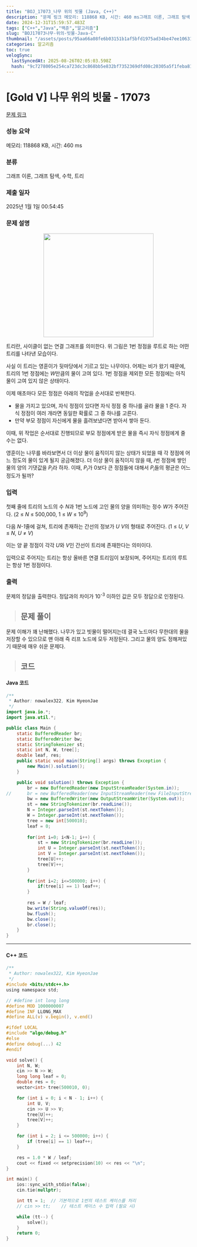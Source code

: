 ```yaml
---
title: "BOJ_17073_나무 위의 빗물 (Java, C++)"
description: "문제 링크 메모리: 118868 KB, 시간: 460 ms그래프 이론, 그래프 탐색, 수학, 트리2025년 1월 1일 00:54:45업로드중.."
date: 2024-12-31T15:59:57.483Z
tags: ["C++","Java","백준","알고리즘"]
slug: "BOJ17073나무-위의-빗물-Java-C"
thumbnail: "/assets/posts/95aa66a08fe6b03151b1af5bfd1975ad34be47ee10631428404f7a642fc38c9e.png"
categories: 알고리즘
toc: true
velogSync:
  lastSyncedAt: 2025-08-26T02:05:03.598Z
  hash: "9c7278005e254ca723dc3c868bb5e832bf7352369dfd08c20305a5f1feba81b8"
---
```


# [Gold V] 나무 위의 빗물 - 17073 

[문제 링크](https://www.acmicpc.net/problem/17073) 

### 성능 요약

메모리: 118868 KB, 시간: 460 ms

### 분류

그래프 이론, 그래프 탐색, 수학, 트리

### 제출 일자

2025년 1월 1일 00:54:45

### 문제 설명

<p style="text-align: center;"><img alt="" src="https://upload.acmicpc.net/96077f22-38dc-4cab-8122-1a693bc3928f/-/preview/" style="height: 282px; width: 300px;"><br>
 </p>

<p>트리란, 사이클이 없는 연결 그래프를 의미한다. 위 그림은 1번 정점을 루트로 하는 어떤 트리를 나타낸 모습이다.</p>

<p>사실 이 트리는 영훈이가 뒷마당에서 기르고 있는 나무이다. 어제는 비가 왔기 때문에, 트리의 1번 정점에는 <em>W</em>만큼의 물이 고여 있다. 1번 정점을 제외한 모든 정점에는 아직 물이 고여 있지 않은 상태이다.</p>

<p>이제 매초마다 모든 정점은 아래의 작업을 순서대로 반복한다.</p>

<ul>
	<li>물을 가지고 있으며, 자식 정점이 있다면 자식 정점 중 하나를 골라 물을 1 준다. 자식 정점이 여러 개라면 동일한 확률로 그 중 하나를 고른다.</li>
	<li>만약 부모 정점이 자신에게 물을 흘려보냈다면 받아서 쌓아 둔다.</li>
</ul>

<p>이때, 위 작업은 순서대로 진행되므로 부모 정점에게 받은 물을 즉시 자식 정점에게 줄 수는 없다.</p>

<p>영훈이는 나무를 바라보면서 더 이상 물이 움직이지 않는 상태가 되었을 때 각 정점에 어느 정도의 물이 있게 될지 궁금해졌다. 더 이상 물이 움직이지 않을 때, <em>i</em>번 정점에 쌓인 물의 양의 기댓값을 <em>P<sub>i</sub></em>라 하자. 이때, <em>P<sub>i</sub></em>가 0보다 큰 정점들에 대해서 <em>P<sub>i</sub></em>들의 평균은 어느 정도가 될까?</p>

### 입력 

 <p>첫째 줄에 트리의 노드의 수 <em>N</em>과 1번 노드에 고인 물의 양을 의미하는 정수 <em>W</em>가 주어진다. (2 ≤ <em>N </em>≤ 500,000, 1 ≤ <em>W</em> ≤ 10<sup>9</sup>)</p>

<p>다음 <em>N-1</em>줄에 걸쳐, 트리에 존재하는 간선의 정보가 <em>U V</em>의 형태로 주어진다. (1 ≤ <em>U</em>,<em> V</em> ≤<em> N</em>​​​​, <em>U </em>≠ <em>V</em>)</p>

<p>이는 양 끝 정점이 각각 <em>U</em>와 <em>V</em>인 간선이 트리에 존재한다는 의미이다.</p>

<p>입력으로 주어지는 트리는 항상 올바른 연결 트리임이 보장되며, 주어지는 트리의 루트는 항상 1번 정점이다.</p>

### 출력 

 <p>문제의 정답을 출력한다. 정답과의 차이가 10<sup>-3</sup> 이하인 값은 모두 정답으로 인정된다.</p>

> ## 문제 풀이

문제 이해가 꽤 난해했다. 나무가 있고 빗물이 떨어지는데 결국 노드마다 무한대의 물을 저장할 수 있으므로 맨 아래 즉 리프 노드에 모두 저장된다. 그리고 물의 양도 정해져있기 때문에 매우 쉬운 문제다. 

> ## 코드

#### Java 코드
```java
/**
 * Author: nowalex322, Kim HyeonJae
 */
import java.io.*;
import java.util.*;

public class Main {
	static BufferedReader br;
	static BufferedWriter bw;
	static StringTokenizer st;
    static int N, W, tree[];
    double leaf, res;
	public static void main(String[] args) throws Exception {
		new Main().solution();
	}

	public void solution() throws Exception {
		br = new BufferedReader(new InputStreamReader(System.in));
//		br = new BufferedReader(new InputStreamReader(new FileInputStream("input.txt")));
		bw = new BufferedWriter(new OutputStreamWriter(System.out));
		st = new StringTokenizer(br.readLine());
		N = Integer.parseInt(st.nextToken());
		W = Integer.parseInt(st.nextToken());
		tree = new int[500010];
		leaf = 0;
		
		for(int i=0; i<N-1; i++) {
			st = new StringTokenizer(br.readLine());
			int U = Integer.parseInt(st.nextToken());
			int V = Integer.parseInt(st.nextToken());
			tree[U]++;
			tree[V]++;
		}
		
		for(int i=2; i<=500000; i++) {
			if(tree[i] == 1) leaf++;
		}
		
		res = W / leaf;
		bw.write(String.valueOf(res));
		bw.flush();
		bw.close();
		br.close();
	}
}
```
---

#### C++ 코드
```c
/**
 * Author: nowalex322, Kim HyeonJae
 */
#include <bits/stdc++.h>
using namespace std;

// #define int long long
#define MOD 1000000007
#define INF LLONG_MAX
#define ALL(v) v.begin(), v.end()

#ifdef LOCAL
#include "algo/debug.h"
#else
#define debug(...) 42
#endif

void solve() {
    int N, W;
    cin >> N >> W;
    long long leaf = 0;
    double res = 0;
    vector<int> tree(500010, 0);

    for (int i = 0; i < N - 1; i++) {
        int U, V;
        cin >> U >> V;
        tree[U]++;
        tree[V]++;
    }

    for (int i = 2; i <= 500000; i++) {
        if (tree[i] == 1) leaf++;
    }

    res = 1.0 * W / leaf;
    cout << fixed << setprecision(10) << res << "\n";
}

int main() {
    ios::sync_with_stdio(false);
    cin.tie(nullptr);

    int tt = 1;  // 기본적으로 1번의 테스트 케이스를 처리
    // cin >> tt;    // 테스트 케이스 수 입력 (필요 시)

    while (tt--) {
        solve();
    }
    return 0;
}
```